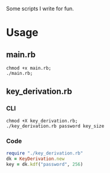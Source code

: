 Some scripts I write for fun.

# Usage

## main.rb

```
chmod +x main.rb;
./main.rb;
```

## key_derivation.rb

### CLI

```
chmod +X key_derivation.rb;
./key_derivation.rb password key_size
```

### Code

```ruby
require "./key_derivation.rb"
dk = KeyDerivation.new
key = dk.kdf("password", 256)
```
